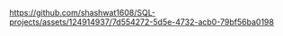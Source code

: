 



https://github.com/shashwat1608/SQL-projects/assets/124914937/7d554272-5d5e-4732-acb0-79bf56ba0198

